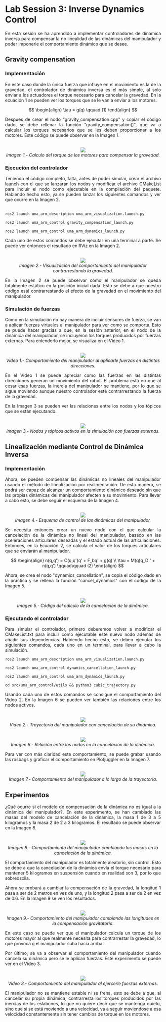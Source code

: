# Lab Session 3: Inverse Dynamics Control

<div align="justify">
En esta sesión se ha aprendido a implementar controladores de dinámica inversa para compensar la no linealidad de las dinámicas del manipulador y poder imponerle el comportamiento dinámico que se desee.
</div>

## Gravity compensation

### Implementación

<div align="justify">
En este caso donde la única fuerza que influye en el movimiento es la de la gravedad, el controlador de dinámica inversa es el más simple, al solo enviar a los actuadores el torque necesario para cancelar la gravedad. En la ecuación 1
se pueden ver los torques que se le van a enviar a los motores.
</div>

$$
\begin{align}
\tau = g(q) \qquad (1)
\end{align}
$$

<div align="justify">
Despues de crear el nodo "gravity_compensation.cpp" y copiar el código dado, se debe rellenar la función "gravity_compensation()", que va a calcular los torques necesarios que se les deben proporcionar a los motores. Este código se puede observar en la Imagen 1.
</div>

<p align="center">
  <br>
  <img src="https://github.com/user-attachments/assets/d980ea52-8ed9-4edd-94d4-721b18a98679">
  <br>
  <i>Imagen 1.- Calculo del torque de los motores para compensar la gravedad.</i>
</p>

### Ejecución del controlador

<div align="justify">
Teniendo el código completo, falta, antes de poder simular, crear el archivo launch con el que se lanzarán los nodos y modificar el archivo CMakeList para incluir el nodo como ejecutable en la compilación del paquete. Habiendo hecho esto, ya se pueden lanzar los siguientes comandos y ver que ocurre en la Imagen 2.
<br><br>
</div>

    ros2 launch uma_arm_description uma_arm_visualization.launch.py 

    ros2 launch uma_arm_control gravity_compensation_launch.py 

    ros2 launch uma_arm_control uma_arm_dynamics_launch.py

<div align="justify">
Cada uno de estos comandos se debe ejecutar en una terminal a parte. Se puede ver entonces el resultado en RViz en la Imagen 2.
</div>

<p align="center">
  <br>
  <img src="https://github.com/user-attachments/assets/562c3661-bc98-4fec-a8f2-7627951279b2">
  <br>
  <i>Imagen 2.- Visualización del comportamiento del manipulador contrarrestando la gravedad.</i>
</p>


<div align="justify">
En la Imagen 2 se puede observar como el manipulador se queda totalmente estático en la posición inicial dada. Esto se debe a que nuestro código está contrarrestando el efecto de la gravedad en el movimiento del manipulador.
</div>

### Simulación de fuerzas 

<div align="justify">
Como en la simulación no hay manera de incluir sensores de fuerza, se van a aplicar fuerzas virtuales al manipulador para ver como se comporta. Esto se puede hacer gracias a que, en la sesión anterior, en el nodo de la dinámica del manipulador, se incluyeron los torques producidos por fuerzas externas. Para entenderlo mejor, se visualiza en el Video 1.
</div>

<p align="center">
  <br>
  <img src="https://github.com/user-attachments/assets/b80af15f-e25c-4824-9e5e-4a1039006c48">
  <br>
  <i>Video 1.- Comportamiento del manipulador al aplicarle fuerzas en distintas direcciones.</i>
</p>


<div align="justify">
  
En el Video 1 se puede apreciar como las fuerzas en las distintas direcciones generan un movimiento del robot. El problema está en que al cesar esas fuerzas, la inercia del manipulador se mantiene, por lo que se sigue moviendo aunque nuestro controlador esté contrarrestando la fuerza de la gravedad. 

En la Imagen 3 se pueden ver las relaciones entre los nodos y los tópicos que se están ejecutando.
</div>

<p align="center">
  <br>
  <img src="https://github.com/user-attachments/assets/f14b28ad-b319-4416-abbf-647e71107151">
  <br>
  <i>Imagen 3.- Nodos y tópicos activos en la simulación con fuerzas externas.</i>
</p>

## Linealización mediante Control de Dinámica Inversa

### Implementación

<div align="justify">
  
Ahora, se pueden compensar las dinámicas no lineales del manipulador usando el método de linealización por realimentación. De esta manera, se podrá ser capaz de alcanzar un comportamiento dinámico deseado sin que las propias dinámicas del manipulador afecten a su movimiento. Para llevar a cabo esto, se debe seguir el esquema de la Imagen 4.
</div>

<p align="center">
  <br>
  <img src="https://github.com/user-attachments/assets/667c7818-1b74-4ed9-9721-017def9eb8c4">
  <br>
  <i>Imagen 4.- Esquema de control de las dinámicas del manipulador.</i>
</p>

<div align="justify">
  
Se necesita entonces crear un nuevo nodo con el que calcular la cancelación de la dinámica no lineal del manipulador, basado en las aceleraciones articulares deseadas y el estado actual de las articulaciones. Entonces, en la Ecuación 2, se calcula el valor de los torques articulares que se enviarán al manipulador.
</div>

$$
\begin{align}
n(q,q') = C(q,q')q' + F_bq' + g(q) \\
\tau = M(q)q_D'' + n(q,q') \qquad\qquad (2)
\end{align}
$$

<div align="justify">
Ahora, se crea el nodo "dynamics_cancellation", se copia el código dado en la práctica y se rellena la función "cancel_dynamics" con el código de la Imagen 5.
</div>

<p align="center">
  <br>
  <img src="https://github.com/user-attachments/assets/cca9561e-fdba-4a45-ad79-d7635408dd0b">
  <br>
  <i>Imagen 5.- Código del cálculo de la cancelación de la dinámica.</i>
</p>

### Ejecutando el controlador

<div align="justify">
  
Para simular el controlador, primero deberemos volver a modificar el CMakeList.txt para incluir como ejecutable este nuevo nodo además de añadir sus dependencias. Habiendo hecho esto, se deben ejecutar los siguientes comandos, cada uno en un terminal, para llevar a cabo la simulación.
</div>

    ros2 launch uma_arm_description uma_arm_visualization.launch.py 

    ros2 launch uma_arm_control dynamics_cancellation_launch.py 

    ros2 launch uma_arm_control uma_arm_dynamics_launch.py

    cd src/uma_arm_control/utils && python3 cubic_trajectory.py

<div align="justify">
Usando cada uno de estos comandos se consigue el comportamiento del Video 2. En la Imagen 6 se pueden ver también las relaciones entre los nodos activos.
</div>

<p align="center">
  <br>
  <img src="https://github.com/user-attachments/assets/9462387a-f26a-4ed8-ab3b-d2f5bcbf4cef">
  <br>
  <i>Video 2.- Trayectoria del manipulador con cancelación de su dinámica.</i>
</p>

<p align="center">
  <br>
  <img src="https://github.com/user-attachments/assets/80a5edca-cf3b-4824-b679-76c3a095a215">
  <br>
  <i>Imagen 6.- Relación entre los nodos en la cancelación de la dinámica.</i>
</p>

<div align="justify">
  
Para ver con más claridad este comportamiento, se puede grabar usando las rosbags y graficar el comportamiento en Plotjuggler en la Imagen 7.
</div>

<p align="center">
  <br>
  <img src="https://github.com/user-attachments/assets/07b5e460-adae-471f-b90a-f7c6a018421c">
  <br>
  <i>Imagen 7.- Comportamiento del manipulador a lo largo de la trayectoria.</i>
</p>

## Experimentos

<div align="justify">
¿Qué ocurre si el modelo de compensación de la dinámica no es igual a la dinámica del manipulador?. En este experimento, se han cambiado las masas del modelo de cancelación de la dinámica, la masa 1 de 3 a 5 kilogramos y la masa 2 de 2 a 3 kilogramos. El resultado se puede observar en la Imagen 8.
</div>

<p align="center">
  <br>
  <img src="https://github.com/user-attachments/assets/58817260-c343-4792-9440-3ff531a2cfe1">
  <br>
  <i>Imagen 8.- Comportamiento del manipulador cambiando las masas en la cancelación de la dinámica.</i>
</p>

<div align="justify">
  
El comportamiento del manipulador es totalmente aleatorio, sin control. Esto se debe a que la cancelación de la dinámica envía el torque necesario para mantener 5 kilogramos en suspensión cuando en realidad son 3, por lo que sobreoscila. 

Ahora se probará a cambiar la compensación de la gravedad, la longitud 1 pasa a ser de 2 metros en vez de uno, y la longitud 2 pasa a ser de 2 en vez de 0.6. En la Imagen 9 se ven los resultados.
</div>

<p align="center">
  <br>
  <img src="https://github.com/user-attachments/assets/7cb869d1-65e6-4b6c-8452-dece3e4b6418">
  <br>
  <i>Imagen 9.- Comportamiento del manipulador cambiando las longitudes en la compensación gravitatoria.</i>
</p>

<div align="justify">
  
En este caso se puede ver que el manipulador calcula un torque de los motores mayor al que realmente necesita para contrarrestar la gravedad, lo que provoca q el manipulador suba hacia arriba.

Por último, se va a observar el comportamiento del manipulador cuando cancela su dinámica pero se le aplican fuerzas. Este experimento se puede ver en el Video 3. 
</div>

<p align="center">
  <br>
  <img src="https://github.com/user-attachments/assets/54f6809d-aaad-42e2-9e60-6e9f8fa1e30a">
  <br>
  <i>Video 3.- Comportamiento del manipulador al ejercerle fuerzas externas.</i>
</p>

<div align="justify">

  El manipulador no se mantiene estable ni se frena, esto se debe a que, al cancelar su propia dinámica, contrarresta los torques producidos por las inercias de los eslabones, lo que no quiere decir que se mantenga quieto, sino que si se está moviendo a una velocidad, va a seguir moviendose a esa velocidad constantemente sin tener cambios de torque en los motores.
</div>


